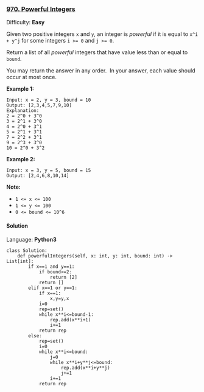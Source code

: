 ### [970\. Powerful Integers](https://leetcode.com/problems/powerful-integers/)

Difficulty: **Easy**


Given two positive integers `x` and `y`, an integer is _powerful_ if it is equal to `x^i + y^j` for some integers `i >= 0` and `j >= 0`.

Return a list of all _powerful_ integers that have value less than or equal to `bound`.

You may return the answer in any order.  In your answer, each value should occur at most once.


**Example 1:**

```
Input: x = 2, y = 3, bound = 10
Output: [2,3,4,5,7,9,10]
Explanation: 
2 = 2^0 + 3^0
3 = 2^1 + 3^0
4 = 2^0 + 3^1
5 = 2^1 + 3^1
7 = 2^2 + 3^1
9 = 2^3 + 3^0
10 = 2^0 + 3^2
```


**Example 2:**

```
Input: x = 3, y = 5, bound = 15
Output: [2,4,6,8,10,14]
```


**Note:**

*   `1 <= x <= 100`
*   `1 <= y <= 100`
*   `0 <= bound <= 10^6`


#### Solution

Language: **Python3**

```python3
class Solution:
    def powerfulIntegers(self, x: int, y: int, bound: int) -> List[int]:
        if x==1 and y==1:
            if bound>=2:
                return [2]
            return []
        elif x==1 or y==1:
            if x==1:
                x,y=y,x
            i=0
            rep=set()
            while x**i<=bound-1:
                rep.add(x**i+1)
                i+=1
            return rep
        else:
            rep=set()
            i=0
            while x**i<=bound:
                j=0
                while x**i+y**j<=bound:
                    rep.add(x**i+y**j)
                    j+=1
                i+=1
            return rep
```